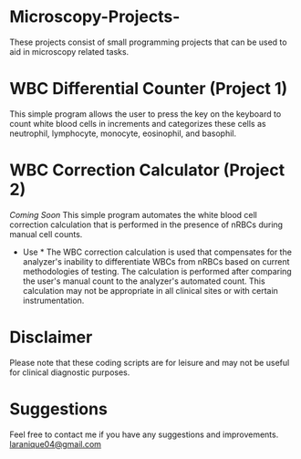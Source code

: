 # Microscopy-Projects-
These projects consist of small programming projects that can be used to aid in microscopy related tasks. 

# WBC Differential Counter (Project 1)
This simple program allows the user to press the key on the keyboard to count white blood cells in increments and categorizes these cells as neutrophil, lymphocyte, monocyte, eosinophil, and basophil.

# WBC Correction Calculator (Project 2)
*Coming Soon* 
This simple program automates the white blood cell correction calculation that is performed in the presence of nRBCs during manual cell counts. 
* Use * 
The WBC correction calculation is used that compensates for the analyzer's inability to differentiate WBCs from nRBCs based on current methodologies of testing. The calculation is performed after comparing the user's manual count to the analyzer's automated count. This calculation may not be appropriate in all clinical sites or with certain instrumentation.

# Disclaimer
Please note that these coding scripts are for leisure and may not be useful for clinical diagnostic purposes.

# Suggestions
Feel free to contact me if you have any suggestions and improvements.
laranique04@gmail.com

